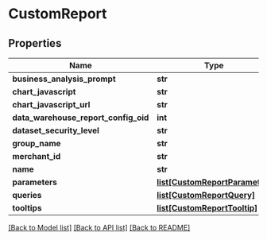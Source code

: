 # CustomReport

## Properties
Name | Type | Description | Notes
------------ | ------------- | ------------- | -------------
**business_analysis_prompt** | **str** |  | [optional] 
**chart_javascript** | **str** |  | [optional] 
**chart_javascript_url** | **str** |  | [optional] 
**data_warehouse_report_config_oid** | **int** |  | [optional] 
**dataset_security_level** | **str** |  | [optional] 
**group_name** | **str** |  | [optional] 
**merchant_id** | **str** |  | [optional] 
**name** | **str** |  | [optional] 
**parameters** | [**list[CustomReportParameter]**](CustomReportParameter.md) |  | [optional] 
**queries** | [**list[CustomReportQuery]**](CustomReportQuery.md) |  | [optional] 
**tooltips** | [**list[CustomReportTooltip]**](CustomReportTooltip.md) |  | [optional] 

[[Back to Model list]](../README.md#documentation-for-models) [[Back to API list]](../README.md#documentation-for-api-endpoints) [[Back to README]](../README.md)


